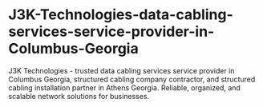 # J3K-Technologies-data-cabling-services-service-provider-in-Columbus-Georgia
J3K Technologies - trusted data cabling services service provider in Columbus Georgia, structured cabling company contractor, and structured cabling installation partner in Athens Georgia. Reliable, organized, and scalable network solutions for businesses.
